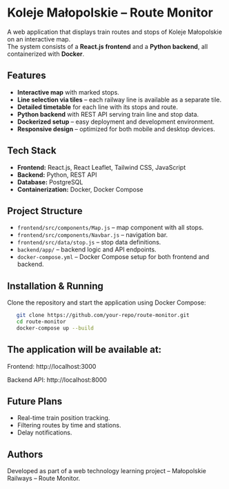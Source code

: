 # Koleje Małopolskie – Route Monitor

A web application that displays train routes and stops of Koleje Małopolskie on an interactive map.  
The system consists of a **React.js frontend** and a **Python backend**, all containerized with **Docker**.

## Features

- **Interactive map** with marked stops.
- **Line selection via tiles** – each railway line is available as a separate tile.
- **Detailed timetable** for each line with its stops and route.
- **Python backend** with REST API serving train line and stop data.
- **Dockerized setup** – easy deployment and development environment.
- **Responsive design** – optimized for both mobile and desktop devices.

## Tech Stack

- **Frontend:** React.js, React Leaflet, Tailwind CSS, JavaScript
- **Backend:** Python, REST API
- **Database:** PostgreSQL
- **Containerization:** Docker, Docker Compose

## Project Structure

- `frontend/src/components/Map.js` – map component with all stops.
- `frontend/src/components/Navbar.js` – navigation bar.
- `frontend/src/data/stop.js` – stop data definitions.
- `backend/app/` – backend logic and API endpoints.
- `docker-compose.yml` – Docker Compose setup for both frontend and backend.

## Installation & Running

Clone the repository and start the application using Docker Compose:

```bash
   git clone https://github.com/your-repo/route-monitor.git
   cd route-monitor
   docker-compose up --build
```

## The application will be available at:

Frontend: http://localhost:3000

Backend API: http://localhost:8000


## Future Plans
- Real-time train position tracking.
- Filtering routes by time and stations.
- Delay notifications.

## Authors
Developed as part of a web technology learning project – Małopolskie Railways – Route Monitor.
